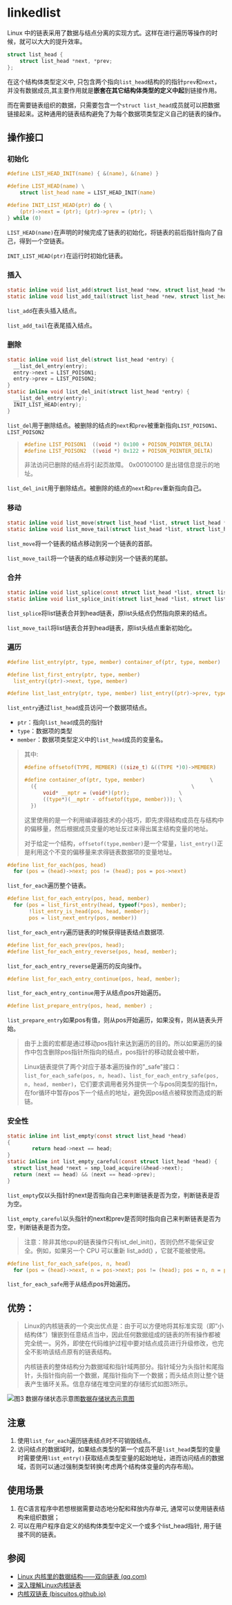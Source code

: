 # linkedlist

Linux 中的链表采用了数据与结点分离的实现方式。这样在进行遍历等操作的时候，就可以大大的提升效率。

```c
struct list_head {
	struct list_head *next, *prev;
};
```

在这个结构体类型定义中, 只包含两个指向`list_head`结构的的指针`prev`和`next`，并没有数据成员,其主要作用就是**嵌套在其它结构体类型的定义中起**到链接作用。

而在需要链表组织的数据，只需要包含一个`struct list_head`成员就可以把数据链接起来。这种通用的链表结构避免了为每个数据项类型定义自己的链表的操作。

## 操作接口

### 初始化

```c
#define LIST_HEAD_INIT(name) { &(name), &(name) }

#define LIST_HEAD(name) \
	struct list_head name = LIST_HEAD_INIT(name)

#define INIT_LIST_HEAD(ptr) do { \
    (ptr)->next = (ptr); (ptr)->prev = (ptr); \
} while (0)
```

`LIST_HEAD(name)`在声明的时候完成了链表的初始化，将链表的前后指针指向了自己，得到一个空链表。

`INIT_LIST_HEAD(ptr)`在运行时初始化链表。

### 插入

```c
static inline void list_add(struct list_head *new, struct list_head *head);
static inline void list_add_tail(struct list_head *new, struct list_head *head);
```

`list_add`在表头插入结点。

`list_add_tail`在表尾插入结点。

### 删除

```c
static inline void list_del(struct list_head *entry) {
  __list_del_entry(entry);
  entry->next = LIST_POISON1;
  entry->prev = LIST_POISON2;
}
static inline void list_del_init(struct list_head *entry) {
  __list_del_entry(entry);
  INIT_LIST_HEAD(entry);
}
```

`list_del`用于删除结点。被删除的结点的`next`和`prev`被重新指向`LIST_POISON1`、`LIST_POISON2`

> ```c
> #define LIST_POISON1  ((void *) 0x100 + POISON_POINTER_DELTA)
> #define LIST_POISON2  ((void *) 0x122 + POISON_POINTER_DELTA)
> ```
>
> 非法访问已删除的结点将引起页故障。 0x00100100 是出错信息提示的地址。

`list_del_init`用于删除结点。被删除的结点的`next`和`prev`重新指向自己。

### 移动

```c
static inline void list_move(struct list_head *list, struct list_head *head);
static inline void list_move_tail(struct list_head *list, struct list_head *head);
```

`list_move`将一个链表的结点移动到另一个链表的首部。

`list_move_tail`将一个链表的结点移动到另一个链表的尾部。

### 合并

```c
static inline void list_splice(const struct list_head *list, struct list_head *head);
static inline void list_splice_init(struct list_head *list, struct list_head *head);
```

`list_splice`将list链表合并到head链表，原list头结点仍然指向原来的结点。

`list_move_tail`将list链表合并到head链表，原list头结点重新初始化。

### 遍历

```c
#define list_entry(ptr, type, member) container_of(ptr, type, member)

#define list_first_entry(ptr, type, member)                                    \
  list_entry((ptr)->next, type, member)

#define list_last_entry(ptr, type, member) list_entry((ptr)->prev, type, member)

```

`list_entry`通过`list_head`成员访问一个数据项结点。

- `ptr`：指向`list_head`成员的指针
- `type`：数据项的类型
- `member`：数据项类型定义中的`list_head`成员的变量名。

> 其中:
>
> ```c
> #define offsetof(TYPE, MEMBER) ((size_t) &((TYPE *)0)->MEMBER)
> 
> #define container_of(ptr, type, member)                     \
> 	({                                                  \
> 		void* __mptr = (void*)(ptr);                \
> 		((type*)(__mptr - offsetof(type, member))); \
> 	})
> ```
>
> 这里使用的是一个利用编译器技术的小技巧，即先求得结构成员在与结构中的偏移量，然后根据成员变量的地址反过来得出属主结构变量的地址。
>
> 对于给定一个结构，`offsetof(type,member)`是一个常量，`list_entry()`正是利用这个不变的偏移量来求得链表数据项的变量地址。

```c
#define list_for_each(pos, head)                                               \
  for (pos = (head)->next; pos != (head); pos = pos->next)
```

`list_for_each`遍历整个链表。

```c
#define list_for_each_entry(pos, head, member)                                 \
  for (pos = list_first_entry(head, typeof(*pos), member);                     \
       !list_entry_is_head(pos, head, member);                                 \
       pos = list_next_entry(pos, member))
```

`list_for_each_entry`遍历链表的时候获得链表结点数据项.

```c
#define list_for_each_prev(pos, head);
#define list_for_each_entry_reverse(pos, head, member);

```

`list_for_each_entry_reverse`是遍历的反向操作。

```c
#define list_for_each_entry_continue(pos, head, member);
```

`list_for_each_entry_continue`用于从结点pos开始遍历。

```c
#define list_prepare_entry(pos, head, member) ;
```

`list_prepare_entry`如果pos有值，则从pos开始遍历，如果没有，则从链表头开始。

> 由于上面的宏都是通过移动pos指针来达到遍历的目的。所以如果遍历的操作中包含删除pos指针所指向的结点，pos指针的移动就会被中断，
>
> Linux链表提供了两个对应于基本遍历操作的"_safe"接口：`list_for_each_safe(pos, n, head)`、`list_for_each_entry_safe(pos, n, head, member)`，它们要求调用者另外提供一个与pos同类型的指针n，在for循环中暂存pos下一个结点的地址，避免因pos结点被释放而造成的断链。

### 安全性

```c
static inline int list_empty(const struct list_head *head)
{
        return head->next == head;
}
static inline int list_empty_careful(const struct list_head *head) {
  struct list_head *next = smp_load_acquire(&head->next);
  return (next == head) && (next == head->prev);
}
```

`list_empty`仅以头指针的next是否指向自己来判断链表是否为空，判断链表是否为空。

`list_empty_careful`以头指针的next和prev是否同时指向自己来判断链表是否为空，判断链表是否为空。

> 注意：除非其他cpu的链表操作只有ist_del_init()，否则仍然不能保证安全。例如，如果另一个 CPU 可以重新 list_add() ，它就不能被使用。

```c
#define list_for_each_safe(pos, n, head)                                       \
  for (pos = (head)->next, n = pos->next; pos != (head); pos = n, n = pos->next)

```

`list_for_each_safe`用于从结点pos开始遍历。



## 优势：

> Linux的内核链表的一个突出优点是：由于可以方便地将其标准实现（即“小结构体”）镶嵌到任意结点当中，因此任何数据组成的链表的所有操作都被完全统一。另外，即使在代码维护过程中要对结点成员进行升级修改，也完全不影响该结点原有的链表结构。
>
> 内核链表的整体结构分为数据域和指针域两部分。指针域分为头指针和尾指针，头指针指向前一个数据，尾指针指向下一个数据；而头结点则让整个链表产生循环关系。信息存储在堆空间里的存储形式如图3所示。

![图3 数据存储状态示意图](https://p3-juejin.byteimg.com/tos-cn-i-k3u1fbpfcp/5b7160be899b47f39259c3316165e9ff~tplv-k3u1fbpfcp-zoom-1.image)[数据存储状态示意图](https://link.juejin.cn/?target=https%3A%2F%2Fkns.cnki.net%2FKXReader%2FDetail%2FGetImg%3Ffilename%3Dimages%2FELEW202102075_01800.jpg%26uid%3DWEEvREcwSlJHSldTTEYzVTFPU25OeDA5Nnhqck1sYUg4YWpTNFhubDdoTT0%3D%249A4hF_YAuvQ5obgVAqNKPCYcEjKensW4IQMovwHtwkF4VYPoHbKxJw!!)

## 注意

1.  使用`list_for_each`遍历链表结点时不可销毁结点。
2. 访问结点的数据域时，如果结点类型的第一个成员不是`list_head`类型的变量时需要使用`list_entry()`获取结点类型变量的起始地址，进而访问结点的数据域，否则可以通过强制类型转换(考虑两个结构体变量的内存布局)。

## 使用场景

1. 在C语言程序中若想根据需要动态地分配和释放内存单元, 通常可以使用链表结构来组织数据；
2. 可以在用户程序自定义的结构体类型中定义一个或多个list_head指针, 用于链接不同的链表。

## 参阅

- [Linux 内核里的数据结构——双向链表 (qq.com)](https://mp.weixin.qq.com/s/AUHiQlYfKigiAXpYyMEMBw)
- [深入理解Linux内核链表](https://mp.weixin.qq.com/s/VavjKQmfsXR-0dFccBuf9Q)
- [内核双链表 (biscuitos.github.io)](https://biscuitos.github.io/blog/LIST/)

